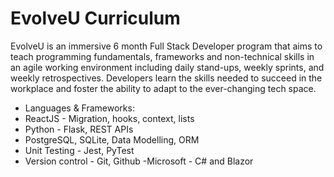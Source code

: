 # EvolveU Curriculum

EvolveU is an immersive 6 month Full Stack Developer program that aims to teach programming fundamentals, frameworks and non-technical skills in an agile working environment including daily stand-ups, weekly sprints, and weekly retrospectives. Developers learn the skills needed to succeed in the workplace and foster the ability to adapt to the ever-changing tech space. 

- Languages & Frameworks:
- ReactJS - Migration, hooks, context, lists
- Python - Flask, REST APIs
- PostgreSQL, SQLite, Data Modelling, ORM
- Unit Testing - Jest, PyTest
- Version control - Git, Github
-Microsoft - C# and Blazor
